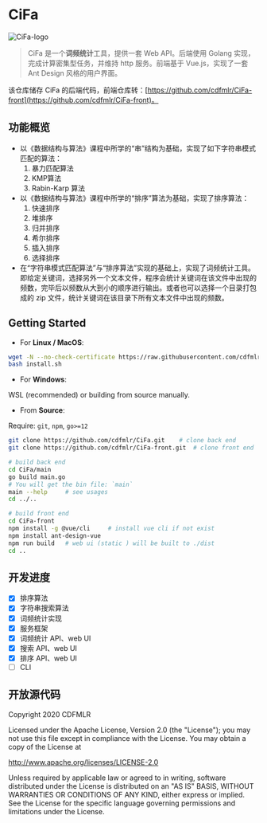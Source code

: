 # CiFa

![CiFa-logo](https://tva1.sinaimg.cn/large/007S8ZIlgy1gf5ntapw3nj30wi0fsgoh.jpg)

>  CiFa 是一个**词频统计**工具，提供一套 Web API。后端使用 Golang 实现，完成计算密集型任务，并维持 http 服务。前端基于 Vue.js，实现了一套 Ant Design 风格的用户界面。

该仓库储存 CiFa 的后端代码，前端仓库转：[https://github.com/cdfmlr/CiFa-front](https://github.com/cdfmlr/CiFa-front)。


## 功能概览

- 以《数据结构与算法》课程中所学的“串”结构为基础，实现了如下字符串模式匹配的算法：
   1. 暴力匹配算法
   2. KMP算法
   3. Rabin-Karp 算法
- 以《数据结构与算法》课程中所学的“排序”算法为基础，实现了排序算法：
   1. 快速排序
   2. 堆排序
   3. 归并排序
   4. 希尔排序
   5. 插入排序
   6. 选择排序
- 在“字符串模式匹配算法”与“排序算法”实现的基础上，实现了词频统计工具。即给定关键词，选择另外一个文本文件，程序会统计关键词在该文件中出现的频数，完毕后以频数从大到小的顺序进行输出。或者也可以选择一个目录打包成的 zip 文件，统计关键词在该目录下所有文本文件中出现的频数。

## Getting Started

- For **Linux / MacOS**:

```sh
wget -N --no-check-certificate https://raw.githubusercontent.com/cdfmlr/CiFa/master/install.sh
bash install.sh
```

- For **Windows**:

WSL (recommended) or building from source manually.

- From **Source**:

Require: `git`, `npm`, `go>=12`

```sh
git clone https://github.com/cdfmlr/CiFa.git	# clone back end
git clone https://github.com/cdfmlr/CiFa-front.git	# clone front end

# build back end
cd CiFa/main
go build main.go
# You will get the bin file: `main`
main --help		# see usages
cd ../..

# build front end
cd CiFa-front
npm install -g @vue/cli		# install vue cli if not exist
npm install ant-design-vue
npm run build	# web ui (static ) will be built to ./dist
cd ..
```

## 开发进度

- [x] 排序算法
- [x] 字符串搜索算法
- [x] 词频统计实现
- [x] 服务框架
- [x] 词频统计 API、web UI
- [x] 搜索 API、web UI
- [x] 排序 API、web UI
- [ ] CLI

## 开放源代码

Copyright 2020 CDFMLR                                                   

Licensed under the Apache License, Version 2.0 (the "License");
you may not use this file except in compliance with the License.
You may obtain a copy of the License at

   http://www.apache.org/licenses/LICENSE-2.0

Unless required by applicable law or agreed to in writing, software distributed under the License is distributed on an "AS IS" BASIS, WITHOUT WARRANTIES OR CONDITIONS OF ANY KIND, either express or implied. See the License for the specific language governing permissions and limitations under the License.






